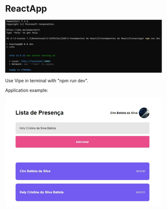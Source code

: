 # ReactApp

![Use 'Vipe' in terminal with "npm run dev".](Rode%20_npm%20run%20dev_%20no%20terminal%20com%20o%20_Vite.jpg)

Use Vipe in terminal with "npm run dev".

Application example:

![First application in React.](ReactApp.jpg)